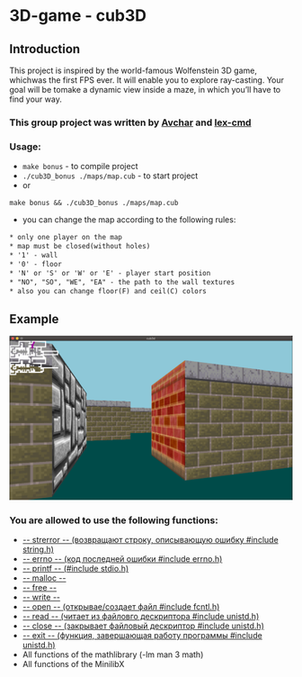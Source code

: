 # 3D-game - cub3D
## Introduction
This project is inspired by the world-famous Wolfenstein 3D game, whichwas the first FPS ever. It will enable you to explore ray-casting. Your goal will be tomake a dynamic view inside a maze, in which you’ll have to find your way.

### This group project was written by [Avchar](https://github.com/Avchar) and [lex-cmd](https://github.com/lex-cmd)

###  Usage:
* ```make bonus``` - to compile project
* ```./cub3D_bonus ./maps/map.cub``` - to start project
* or 
```
make bonus && ./cub3D_bonus ./maps/map.cub
```
* you can change the map according to the following rules:
```
* only one player on the map
* map must be closed(without holes)
* '1' - wall
* '0' - floor
* 'N' or 'S' or 'W' or 'E' - player start position
* "NO", "SO", "WE", "EA" - the path to the wall textures
* also you can change floor(F) and ceil(C) colors
```
## Example
![cub3D](./cub3D.png)

<h3>You are allowed to use the following functions:</h3>

<ul>
	<li><a href="https://www.opennet.ru/man.shtml?topic=strerror&russian=0&category=&submit=%F0%CF%CB%C1%DA%C1%D4%D8+man">-- strerror -- (возвращают строку, описывающую ошибку #include string.h)</a></li>
	<li><a href="http://ru.manpages.org/errno/3">-- errno -- (код последней ошибки #include errno.h)</a></li>
	<li><a href="https://www.opennet.ru/man.shtml?topic=printf&russian=0&category=&submit=%F0%CF%CB%C1%DA%C1%D4%D8+man">-- printf -- (#include stdio.h)</a></li>
	<li><a href="https://www.opennet.ru/man.shtml?topic=malloc&russian=0&category=&submit=%F0%CF%CB%C1%DA%C1%D4%D8+man">-- malloc --</a></li>
	<li><a href="http://www.c-cpp.ru/content/free">-- free --</a></li>
	<li><a href="https://www.opennet.ru/man.shtml?topic=write&russian=0&category=&submit=%F0%CF%CB%C1%DA%C1%D4%D8+man">-- write --</a></li>
	<li><a href="http://ru.manpages.org/open/2">-- open -- (открывае/создает файл  #include fcntl.h)</a></li>
	<li><a href="http://ru.manpages.org/read/2">-- read -- (читает из файловго дескриптора #include unistd.h)</a></li>
	<li><a href="http://ru.manpages.org/close/2">-- close -- (закрывает файловый дескриптор #include unistd.h)</a></li>
	<li><a href="https://www.opennet.ru/man.shtml?topic=exit&russian=0&category=&submit=%F0%CF%CB%C1%DA%C1%D4%D8+man">-- exit -- (функция, завершающая работу программы #include unistd.h)</a></li>
	<li><a herf="http://manpages.org/mathh">All functions of the mathlibrary (-lm man 3 math)</a></li>
	<li><a herf="https://harm-smits.github.io/42docs/libs/minilibx">All functions of the MinilibX</a></li>
</ul>
